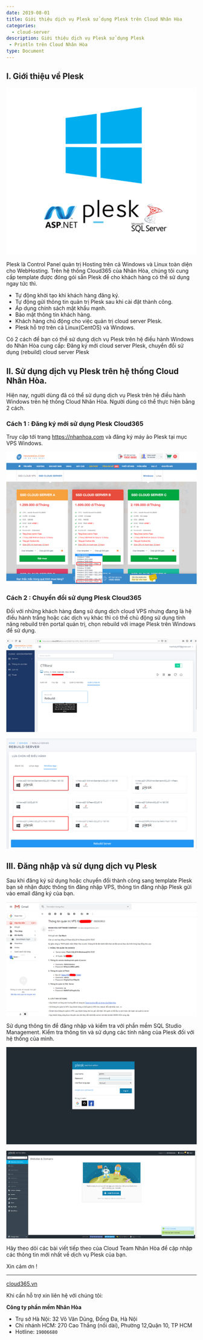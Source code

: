 ```yaml
---
date: 2019-08-01
title: Giới thiệu dịch vụ Plesk sử dụng Plesk trên Cloud Nhân Hòa
categories:
  - cloud-server
description: Giới thiệu dịch vụ Plesk sử dụng Plesk
 - Println trên Cloud Nhân Hòa
type: Document
---
```


## I. Giới thiệu về Plesk

![](/images/img-sql-plesk/sql-plesk-00.png)

Plesk là Control Panel quản trị Hosting trên cả Windows và Linux toàn diện cho WebHosting. Trên hệ thống Cloud365 của Nhân Hòa, chúng tôi cung cấp template được đóng gói sẵn Plesk để cho khách hàng có thể sử dụng ngay tức thì.
 - Tự động khởi tạo khi khách hàng đăng ký.
 - Tự động gửi thông tin quản trị Plesk sau khi cài đặt thành công.
 - Áp dụng chính sách mật khẩu mạnh.
 - Bảo mật thông tin khách hàng.
 - Khách hàng chủ động cho việc quản trị cloud server Plesk.
 - Plesk hỗ trợ trên cả Linux(CentOS) và Windows.
 
Có 2 cách để bạn có thể sử dụng dịch vụ Plesk trên hệ điều hành Windows do Nhân Hòa cung cấp: Đăng ký mới cloud server Plesk, chuyển đổi sử dụng (rebuild) cloud server Plesk


## II. Sử dụng dịch vụ Plesk trên hệ thống Cloud Nhân Hòa. 

Hiện nay, người dùng đã có thể sử dụng dịch vụ Plesk trên hệ điều hành Windows trên hệ thống Cloud Nhân Hòa. Người dùng có thể thực hiện bằng 2 cách.

### Cách 1 : Đăng ký mới sử dụng Plesk Cloud365 

Truy cập tới trang https://nhanhoa.com và đăng ký máy ảo Plesk tại mục VPS Windows.

![](/images/img-sql-plesk/sql-plesk-01.png)

### Cách 2 : Chuyển đổi sử dụng Plesk Cloud365 

Đối với những khách hàng đang sử dụng dịch cloud VPS nhưng đang là hệ điều hành trắng hoặc các dịch vụ khác thì có thể chủ động sử dụng tính năng rebuild trên portal quản trị, chọn rebuild với image Plesk trên Windows để sử dụng.

![](/images/img-sql-plesk/sql-plesk-02.png)

![](/images/img-sql-plesk/sql-plesk-03.png)


## III. Đăng nhập và sử dụng dịch vụ Plesk

Sau khi đăng ký sử dụng hoặc chuyển đổi thành công sang template Plesk bạn sẽ nhận được thông tin đăng nhập VPS, thông tin đăng nhập Plesk gửi vào email đăng ký của bạn.

![](/images/img-sql-plesk/sql-plesk-04.png)

Sử dụng thông tin để đăng nhập và kiểm tra với phần mềm SQL Studio Management. Kiểm tra thông tin và sử dụng các tính năng của Plesk đối với hệ thống của mình.

![](/images/img-sql-plesk/sql-plesk-05.png)

![](/images/img-sql-plesk/sql-plesk-06.png)

Hãy theo dõi các bài viết tiếp theo của Cloud Team Nhân Hòa để cập nhập các thông tin mới nhất về dịch vụ Plesk của bạn.

Xin cảm ơn !

---
<a href="https://cloud365.vn/" target="_blank">cloud365.vn</a>

Khi cần hỗ trợ xin liên hệ với chúng tôi:

**Công ty phần mềm Nhân Hòa**
- Trụ sở Hà Nội: 32 Võ Văn Dũng, Đống Đa, Hà Nội
- Chi nhánh HCM: 270 Cao Thắng (nối dài), Phường 12,Quận 10, TP HCM
- Hotline: `19006680`